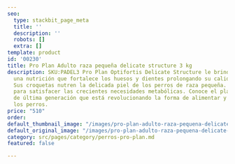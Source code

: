 ```yaml
---
seo:
  type: stackbit_page_meta
  title: ''
  description: ''
  robots: []
  extra: []
template: product
id: '00230'
title: Pro Plan Adulto raza pequeña delicate structure 3 kg
description: SKU:PADEL3 Pro Plan Optifortis Delicate Structure le brindará a tu perro
  una nutrición que fortalece los huesos y dientes prolongando su calidad de vida.
  Sus croquetas nutren la delicada piel de los perros de raza pequeña. Nutrición concentrada
  para satisfacer las crecientes necesidades metabólicas. Conoce el plan de nutrición
  de última generación que está revolucionando la forma de alimentar y proteger a
  los perros.
price: "510"
order: 
default_thumbnail_image: "/images/pro-plan-adulto-raza-pequena-delicate-structure.jpeg"
default_original_image: "/images/pro-plan-adulto-raza-pequena-delicate-structure.jpeg"
category: src/pages/category/perros-pro-plan.md
featured: false

---
```

